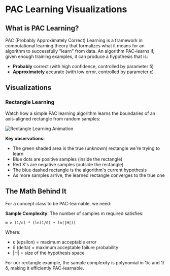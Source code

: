 # PAC Learning Visualizations

## What is PAC Learning?

PAC (Probably Approximately Correct) Learning is a framework in computational learning theory that formalizes what it means for an algorithm to successfully "learn" from data. An algorithm PAC-learns if, given enough training examples, it can produce a hypothesis that is:

- **Probably** correct (with high confidence, controlled by parameter δ)
- **Approximately** accurate (with low error, controlled by parameter ε)

## Visualizations

### Rectangle Learning

Watch how a simple PAC learning algorithm learns the boundaries of an axis-aligned rectangle from random samples:

![Rectangle Learning Animation](rectangle_animation.gif)

**Key observations:**
- The green shaded area is the true (unknown) rectangle we're trying to learn
- Blue dots are positive samples (inside the rectangle)
- Red X's are negative samples (outside the rectangle)
- The blue dashed rectangle is the algorithm's current hypothesis
- As more samples arrive, the learned rectangle converges to the true one

## The Math Behind It

For a concept class to be PAC-learnable, we need:

**Sample Complexity**: The number of samples m required satisfies:

```
m ≥ (1/ε) * (ln(1/δ) + ln(|H|))
```

Where:
- ε (epsilon) = maximum acceptable error
- δ (delta) = maximum acceptable failure probability
- |H| = size of the hypothesis space

For our rectangle example, the sample complexity is polynomial in 1/ε and 1/δ, making it efficiently PAC-learnable.
